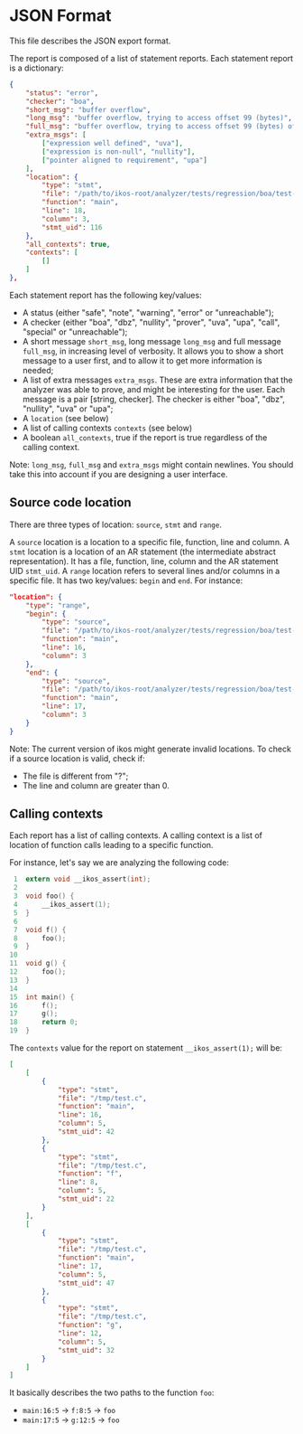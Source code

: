JSON Format
===========

This file describes the JSON export format.

The report is composed of a list of statement reports. Each statement report is a dictionary:

```json
{
    "status": "error",
    "checker": "boa",
    "short_msg": "buffer overflow",
    "long_msg": "buffer overflow, trying to access offset 99 (bytes)",
    "full_msg": "buffer overflow, trying to access offset 99 (bytes) of buffer 'str' of size 50 bytes",
    "extra_msgs": [
        ["expression well defined", "uva"],
        ["expression is non-null", "nullity"],
        ["pointer aligned to requirement", "upa"]
    ],
    "location": {
        "type": "stmt",
        "file": "/path/to/ikos-root/analyzer/tests/regression/boa/test-23-unsafe-1.c",
        "function": "main",
        "line": 18,
        "column": 3,
        "stmt_uid": 116
    },
    "all_contexts": true,
    "contexts": [
        []
    ]
},
```

Each statement report has the following key/values:

* A status (either "safe", "note", "warning", "error" or "unreachable");
* A checker (either "boa", "dbz", "nullity", "prover", "uva", "upa", "call", "special" or "unreachable");
* A short message `short_msg`, long message `long_msg` and full message `full_msg`, in increasing level of verbosity. It allows you to show a short message to a user first, and to allow it to get more information is needed;
* A list of extra messages `extra_msgs`. These are extra information that the analyzer was able to prove, and might be interesting for the user. Each message is a pair [string, checker]. The checker is either "boa", "dbz", "nullity", "uva" or "upa";
* A `location` (see below)
* A list of calling contexts `contexts` (see below)
* A boolean `all_contexts`, true if the report is true regardless of the calling context.

Note: `long_msg`, `full_msg` and `extra_msgs` might contain newlines. You should take this into account if you are designing a user interface.

Source code location
--------------------

There are three types of location: `source`, `stmt` and `range`.

A `source` location is a location to a specific file, function, line and column.
A `stmt` location is a location of an AR statement (the intermediate abstract representation). It has a file, function, line, column and the AR statement UID `stmt_uid`.
A `range` location refers to several lines and/or columns in a specific file. It has two key/values: `begin` and `end`. For instance:

```json
"location": {
    "type": "range",
    "begin": {
        "type": "source",
        "file": "/path/to/ikos-root/analyzer/tests/regression/boa/test-3-unsafe.c",
        "function": "main",
        "line": 16,
        "column": 3
    },
    "end": {
        "type": "source",
        "file": "/path/to/ikos-root/analyzer/tests/regression/boa/test-3-unsafe.c",
        "function": "main",
        "line": 17,
        "column": 3
    }
}
```

Note: The current version of ikos might generate invalid locations. To check if a source location is valid, check if:

* The file is different from "?";
* The line and column are greater than 0.

Calling contexts
----------------

Each report has a list of calling contexts. A calling context is a list of location of function calls leading to a specific function.

For instance, let's say we are analyzing the following code:

```c
 1	extern void __ikos_assert(int);
 2
 3	void foo() {
 4	    __ikos_assert(1);
 5	}
 6
 7	void f() {
 8	    foo();
 9	}
10
11	void g() {
12	    foo();
13	}
14
15	int main() {
16	    f();
17	    g();
18	    return 0;
19	}
```

The `contexts` value for the report on statement `__ikos_assert(1);` will be:

```json
[
    [
        {
            "type": "stmt",
            "file": "/tmp/test.c",
            "function": "main",
            "line": 16,
            "column": 5,
            "stmt_uid": 42
        },
        {
            "type": "stmt",
            "file": "/tmp/test.c",
            "function": "f",
            "line": 8,
            "column": 5,
            "stmt_uid": 22
        }
    ],
    [
        {
            "type": "stmt",
            "file": "/tmp/test.c",
            "function": "main",
            "line": 17,
            "column": 5,
            "stmt_uid": 47
        },
        {
            "type": "stmt",
            "file": "/tmp/test.c",
            "function": "g",
            "line": 12,
            "column": 5,
            "stmt_uid": 32
        }
    ]
]
```

It basically describes the two paths to the function `foo`:

* `main:16:5` -> `f:8:5` -> `foo`
* `main:17:5` -> `g:12:5` -> `foo`
